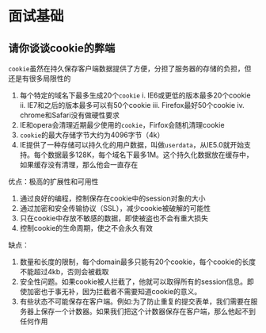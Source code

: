 # 面试基础

## 请你谈谈cookie的弊端

`cookie`虽然在持久保存客户端数据提供了方便，分担了服务器的存储的负担，但还是有很多局限性的

1. 每个特定的域名下最多生成20个`cookie`
  i. IE6或更低的版本最多20个cookie
  ii. IE7和之后的版本最多可以有50个cookie
  iii. Firefox最好50个cookie
  iv. chrome和Safari没有做硬性要求
2. IE和opera会清理近期最少使用的`cookie`，Firfox会随机清理cookie
3. `cookie`的最大存储字节大约为4096字节（4k）
4. IE提供了一种存储可以持久化的用户数据，叫做`userdata`，从IE5.0就开始支持。每个数据最多128K，每个域名下最多1M。这个持久化数据放在缓存中，如果缓存没有清理，那么他会一直存在

优点：极高的扩展性和可用性

1. 通过良好的编程，控制保存在cookie中的session对象的大小
2. 通过加密和安全传输协议（SSL），减少cookie被破解的可能性
3. 只在cookie中存放不敏感的数据，即使被盗也不会有重大损失
4. 控制cookie的生命周期，使之不会永久有效

缺点：

1. 数量和长度的限制，每个domain最多只能有20个cookie，每个cookie的长度不能超过4kb，否则会被截取
2. 安全性问题。如果cookie被人拦截了，他就可以取得所有的session信息。即使加密也于事无补，因为拦截者不需要知道cookie的意义。
3. 有些状态不可能保存在客户端。例如:为了防止重复的提交表单，我们需要在服务器上保存一个计数器。如果我们把这个计数器保存在客户端，那么他起不到任何作用
 
